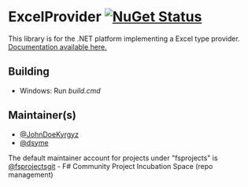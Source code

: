 
ExcelProvider [![NuGet Status](http://img.shields.io/nuget/v/ExcelProvider.svg?style=flat)](https://www.nuget.org/packages/ExcelProvider/)
=============

This library is for the .NET platform implementing a Excel type provider. <a href="http://fsprojects.github.io/ExcelProvider" target="_blank">Documentation available here.</a>

## Building

* Windows: Run *build.cmd* 
 

## Maintainer(s)

- [@JohnDoeKyrgyz](https://github.com/JohnDoeKyrgyz)
- [@dsyme](https://github.com/dsyme)

The default maintainer account for projects under "fsprojects" is [@fsprojectsgit](https://github.com/fsprojectsgit) - F# Community Project Incubation Space (repo management)
